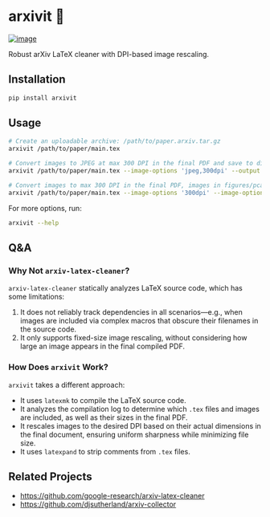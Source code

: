 # arxivit 🧹

[![image](https://img.shields.io/pypi/v/arxivit.svg)](https://pypi.python.org/pypi/arxivit)

Robust arXiv LaTeX cleaner with DPI-based image rescaling.

## Installation

```bash
pip install arxivit
```

## Usage  

```bash
# Create an uploadable archive: /path/to/paper.arxiv.tar.gz
arxivit /path/to/paper/main.tex

# Convert images to JPEG at max 300 DPI in the final PDF and save to dir /path/to/output
arxivit /path/to/paper/main.tex --image-options 'jpeg,300dpi' --output /path/to/output

# Convert images to max 300 DPI in the final PDF, images in figures/pca/ to max 1000px
arxivit /path/to/paper/main.tex --image-options '300dpi' --image-options 'figures/pca/*:1000px'
```

For more options, run:  

```bash
arxivit --help
```

## Q&A

### Why Not `arxiv-latex-cleaner`?  

`arxiv-latex-cleaner` statically analyzes LaTeX source code, which has some limitations:  

1. It does not reliably track dependencies in all scenarios—e.g., when images are included via complex macros that obscure their filenames in the source code.  
2. It only supports fixed-size image rescaling, without considering how large an image appears in the final compiled PDF.  

### How Does `arxivit` Work?  

`arxivit` takes a different approach:  

- It uses `latexmk` to compile the LaTeX source code.  
- It analyzes the compilation log to determine which `.tex` files and images are included, as well as their sizes in the final PDF.  
- It rescales images to the desired DPI based on their actual dimensions in the final document, ensuring uniform sharpness while minimizing file size.  
- It uses `latexpand` to strip comments from `.tex` files.  

## Related Projects
- https://github.com/google-research/arxiv-latex-cleaner
- https://github.com/djsutherland/arxiv-collector
